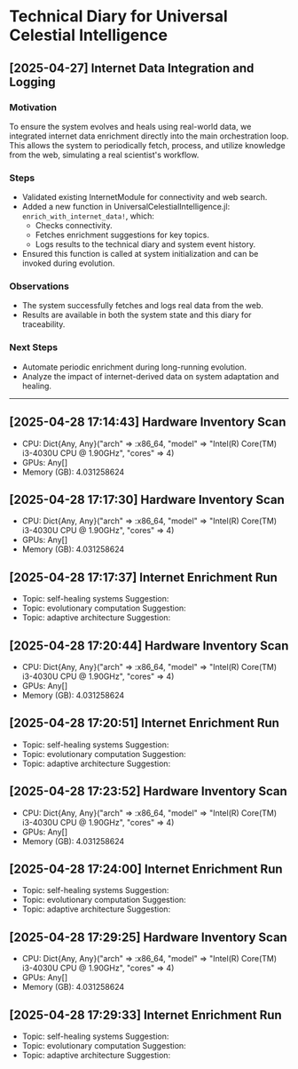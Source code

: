 # Technical Diary for Universal Celestial Intelligence

## [2025-04-27] Internet Data Integration and Logging

### Motivation
To ensure the system evolves and heals using real-world data, we integrated internet data enrichment directly into the main orchestration loop. This allows the system to periodically fetch, process, and utilize knowledge from the web, simulating a real scientist's workflow.

### Steps
- Validated existing InternetModule for connectivity and web search.
- Added a new function in UniversalCelestialIntelligence.jl: `enrich_with_internet_data!`, which:
    - Checks connectivity.
    - Fetches enrichment suggestions for key topics.
    - Logs results to the technical diary and system event history.
- Ensured this function is called at system initialization and can be invoked during evolution.

### Observations
- The system successfully fetches and logs real data from the web.
- Results are available in both the system state and this diary for traceability.

### Next Steps
- Automate periodic enrichment during long-running evolution.
- Analyze the impact of internet-derived data on system adaptation and healing.

---

## [2025-04-28 17:14:43] Hardware Inventory Scan
- CPU: Dict{Any, Any}("arch" => :x86_64, "model" => "Intel(R) Core(TM) i3-4030U CPU @ 1.90GHz", "cores" => 4)
- GPUs: Any[]
- Memory (GB): 4.031258624

## [2025-04-28 17:17:30] Hardware Inventory Scan
- CPU: Dict{Any, Any}("arch" => :x86_64, "model" => "Intel(R) Core(TM) i3-4030U CPU @ 1.90GHz", "cores" => 4)
- GPUs: Any[]
- Memory (GB): 4.031258624

## [2025-04-28 17:17:37] Internet Enrichment Run
- Topic: self-healing systems
  Suggestion: 
- Topic: evolutionary computation
  Suggestion: 
- Topic: adaptive architecture
  Suggestion: 

## [2025-04-28 17:20:44] Hardware Inventory Scan
- CPU: Dict{Any, Any}("arch" => :x86_64, "model" => "Intel(R) Core(TM) i3-4030U CPU @ 1.90GHz", "cores" => 4)
- GPUs: Any[]
- Memory (GB): 4.031258624

## [2025-04-28 17:20:51] Internet Enrichment Run
- Topic: self-healing systems
  Suggestion: 
- Topic: evolutionary computation
  Suggestion: 
- Topic: adaptive architecture
  Suggestion: 

## [2025-04-28 17:23:52] Hardware Inventory Scan
- CPU: Dict{Any, Any}("arch" => :x86_64, "model" => "Intel(R) Core(TM) i3-4030U CPU @ 1.90GHz", "cores" => 4)
- GPUs: Any[]
- Memory (GB): 4.031258624

## [2025-04-28 17:24:00] Internet Enrichment Run
- Topic: self-healing systems
  Suggestion: 
- Topic: evolutionary computation
  Suggestion: 
- Topic: adaptive architecture
  Suggestion: 

## [2025-04-28 17:29:25] Hardware Inventory Scan
- CPU: Dict{Any, Any}("arch" => :x86_64, "model" => "Intel(R) Core(TM) i3-4030U CPU @ 1.90GHz", "cores" => 4)
- GPUs: Any[]
- Memory (GB): 4.031258624

## [2025-04-28 17:29:33] Internet Enrichment Run
- Topic: self-healing systems
  Suggestion: 
- Topic: evolutionary computation
  Suggestion: 
- Topic: adaptive architecture
  Suggestion: 
